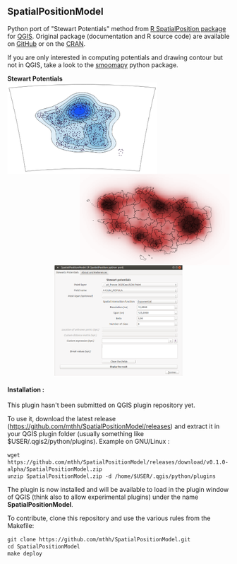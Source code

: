 SpatialPositionModel
--------------------

Python port of "Stewart Potentials" method from [R SpatialPosition package](https://github.com/Groupe-ElementR/SpatialPosition) for [QGIS](http://qgis.org).
Original package (documentation and R source code) are available on [GitHub](https://github.com/Groupe-ElementR/SpatialPosition) or on the [CRAN](https://cran.r-project.org/web/packages/SpatialPosition/).  

If you are only interested in computing potentials and drawing contour but not in QGIS, take a look to the [smoomapy](https://pypi.python.org/pypi/smoomapy/) python package.

**Stewart Potentials**  
<img style="float:left;" src="misc/stewart_screenshot.png" width="340.4" height="207.1"/>
<img style="float:right;" src="misc/stewart_screenshot_raster.png" width="340.4" height="207.1"/>
<p align="center"><img src="misc/stewart_screenshot_menu.png" width="289.6" height="250"/></p>

#### Installation :
This plugin hasn't been submitted on QGIS plugin repository yet.

To use it, download the latest release (https://github.com/mthh/SpatialPositionModel/releases) and extract it in your QGIS plugin folder (usually something like $USER/.qgis2/python/plugins).
Example on GNU/Linux :
```
wget https://github.com/mthh/SpatialPositionModel/releases/download/v0.1.0-alpha/SpatialPositionModel.zip
unzip SpatialPositionModel.zip -d /home/$USER/.qgis/python/plugins
```

The plugin is now installed and will be available to load in the plugin window of QGIS (think also to allow experimental plugins) under the name **SpatialPositionModel**.


To contribute, clone this repository and use the various rules from the Makefile:

```
git clone https://github.com/mthh/SpatialPositionModel.git
cd SpatialPositionModel
make deploy
```

